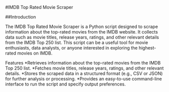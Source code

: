 
#IMDB Top Rated Movie Scraper

##Introduction

The IMDB Top Rated Movie Scraper is a Python script designed to scrape information about the top-rated movies from the IMDB website. It collects data such as movie titles, release years, ratings, and other relevant details from the IMDB Top 250 list. This script can be a useful tool for movie enthusiasts, data analysts, or anyone interested in exploring the highest-rated movies on IMDB.

Features
*Retrieves information about the top-rated movies from the IMDB Top 250 list.
*Fetches movie titles, release years, ratings, and other relevant details.
*Stores the scraped data in a structured format (e.g., CSV or JSON) for further analysis or processing.
*Provides an easy-to-use command-line interface to run the script and specify output preferences.

